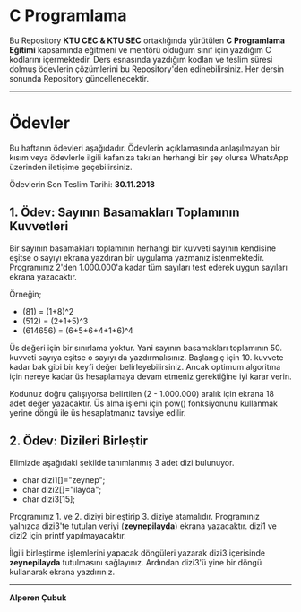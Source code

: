 # C Programlama

Bu Repository **KTU CEC & KTU SEC** ortaklığında yürütülen **C Programlama Eğitimi** kapsamında eğitmeni ve mentörü olduğum sınıf için yazdığım C kodlarını içermektedir. Ders esnasında yazdığım kodları ve teslim süresi dolmuş ödevlerin çözümlerini bu Repository'den edinebilirsiniz. Her dersin sonunda Repository güncellenecektir.

---

# Ödevler

Bu haftanın ödevleri aşağıdadır. Ödevlerin açıklamasında anlaşılmayan bir kısım veya ödevlerle ilgili kafanıza takılan herhangi bir şey olursa WhatsApp üzerinden iletişime geçebilirsiniz.

Ödevlerin Son Teslim Tarihi: **30.11.2018**

## 1. Ödev: Sayının Basamakları Toplamının Kuvvetleri
  
Bir sayının basamakları toplamının herhangi bir kuvveti sayının kendisine eşitse o sayıyı ekrana yazdıran bir uygulama yazmanız istenmektedir. Programınız 2'den 1.000.000'a kadar tüm sayıları test ederek uygun sayıları ekrana yazacaktır.

Örneğin;
- (81) = (1+8)^2
- (512) = (2+1+5)^3
- (614656) = (6+5+6+4+1+6)^4

Üs değeri için bir sınırlama yoktur. Yani sayının basamakları toplamının 50. kuvveti sayıya eşitse o sayıyı da yazdırmalısınız. Başlangıç için 10. kuvvete kadar bak gibi bir keyfi değer belirleyebilirsiniz. Ancak optimum algoritma için nereye kadar üs hesaplamaya devam etmeniz gerektiğine iyi karar verin.

Kodunuz doğru çalışıyorsa belirtilen (2 - 1.000.000) aralık için ekrana 18 adet değer yazacaktır. Üs alma işlemi için pow() fonksiyonunu kullanmak yerine döngü ile üs hesaplatmanız tavsiye edilir.

## 2. Ödev: Dizileri Birleştir
  
Elimizde aşağıdaki şekilde tanımlanmış 3 adet dizi bulunuyor.

- char dizi1[]="zeynep";
- char dizi2[]="ilayda";
- char dizi3[15];

Programınız 1. ve 2. diziyi birleştirip 3. diziye atamalıdır. Programınız yalnızca dizi3'te tutulan veriyi (**zeynepilayda**) ekrana yazacaktır. dizi1 ve dizi2 için printf yapılmayacaktır.

İlgili birleştirme işlemlerini yapacak döngüleri yazarak dizi3 içerisinde **zeynepilayda** tutulmasını sağlayınız. Ardından dizi3'ü yine bir döngü kullanarak ekrana yazdırınız.

---

**Alperen Çubuk**